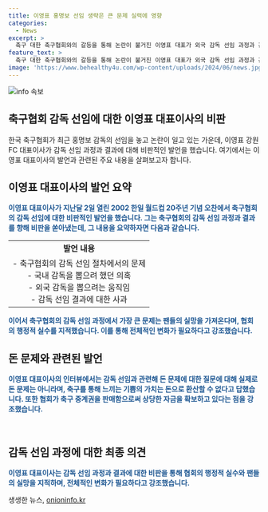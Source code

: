 ```yaml
---
title: 이영표 홍명보 선임 생략은 큰 문제 실력에 영향
categories:
  - News
excerpt: >
  축구 대한 축구협회와의 갈등을 통해 논란이 불거진 이영표 대표가 외국 감독 선임 과정과 관련해 불만을 털었다. 전력강화위원들의 소통 과정이 생략되어 불신을 키우고, 외국 감독을 찾다가 내국인을 선임한 협회의 결정을 비판했다. 또한, 돈 문제와 협회의 행정 실수를 언급하며 팬들의 실망을 강조했다. 이에 대한 여론은 여전히 갈렸고, 홍명보 감독의 선임으로 논란은 더 폭발적으로 확산되었다.
feature_text: >
  축구 대한 축구협회와의 갈등을 통해 논란이 불거진 이영표 대표가 외국 감독 선임 과정과 관련해 불만을 털었다. 전력강화위원들의 소통 과정이 생략되어 불신을 키우고, 외국 감독을 찾다가 내국인을 선임한 협회의 결정을 비판했다. 또한, 돈 문제와 협회의 행정 실수를 언급하며 팬들의 실망을 강조했다. 이에 대한 여론은 여전히 갈렸고, 홍명보 감독의 선임으로 논란은 더 폭발적으로 확산되었다.
image: 'https://www.behealthy4u.com/wp-content/uploads/2024/06/news.jpg'
---
```


<p><img src="https://www.behealthy4u.com/wp-content/uploads/2024/06/news.jpg" alt="info 속보" /></p>

<h2>축구협회 감독 선임에 대한 이영표 대표이사의 비판</h2>

<p data-ke-size="size16">한국 축구협회가 최근 홍명보 감독의 선임을 놓고 논란이 일고 있는 가운데, 이영표 강원 FC 대표이사가 감독 선임 과정과 결과에 대해 비판적인 발언을 했습니다. 여기에서는 이영표 대표이사의 발언과 관련된 주요 내용을 살펴보고자 합니다.</p>

<h2 data-ke-size="size26">이영표 대표이사의 발언 요약</h2>

<p><span style="color: #1a5490;"><b>이영표 대표이사가 지난달 2일 열린 2002 한일 월드컵 20주년 기념 오찬에서 축구협회의 감독 선임에 대한 비판적인 발언을 했습니다. 그는 축구협회의 감독 선임 과정과 결과를 향해 비판을 쏟아냈는데, 그 내용을 요약하자면 다음과 같습니다.</b></span></p>

<table>
    <tbody>
        <tr>
            <td style="text-align: center; height: 17px;"><b>발언 내용</b></td>
        </tr>
        <tr>
            <td style="text-align: center; height: 33px;">- 축구협회의 감독 선임 절차에서의 문제<br>- 국내 감독을 뽑으려 했던 의혹<br>- 외국 감독을 뽑으려는 움직임<br>- 감독 선임 결과에 대한 사과</td>
        </tr>
    </tbody>
</table>

<p><span style="color: #1a5490;"><b>이어서 축구협회의 감독 선임 과정에서 가장 큰 문제는 팬들의 실망을 가져온다며, 협회의 행정적 실수를 지적했습니다. 이를 통해 전체적인 변화가 필요하다고 강조했습니다.</b></span></p>

<h2 data-ke-size="size26">돈 문제와 관련된 발언</h2>

<p><span style="color: #1a5490;"><b>이영표 대표이사의 인터뷰에서는 감독 선임과 관련해 돈 문제에 대한 질문에 대해 실제로 돈 문제는 아니라며, 축구를 통해 느끼는 기쁨의 가치는 돈으로 환산할 수 없다고 답했습니다. 또한 협회가 축구 중계권을 판매함으로써 상당한 자금을 확보하고 있다는 점을 강조했습니다.</b></span></p>

<p data-ke-size="size16">&nbsp;</p>

<h2 data-ke-size="size26">감독 선임 과정에 대한 최종 의견</h2>

<p><span style="color: #1a5490;"><b>이영표 대표이사는 감독 선임 과정과 결과에 대한 비판을 통해 협회의 행정적 실수와 팬들의 실망을 지적하며, 전체적인 변화가 필요하다고 강조했습니다.</b></span></p>
생생한 뉴스, <a href="https://onioninfo.kr" rel="dofollow">onioninfo.kr</a>


